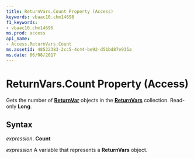 ```yaml
---
title: ReturnVars.Count Property (Access)
keywords: vbaac10.chm14696
f1_keywords:
- vbaac10.chm14696
ms.prod: access
api_name:
- Access.ReturnVars.Count
ms.assetid: 48522383-2cc5-4c44-be92-d51bd87e935a
ms.date: 06/08/2017
---
```



# ReturnVars.Count Property (Access)

Gets the number of  **[ReturnVar](returnvar-object-access.md)** objects in the **[ReturnVars](returnvars-object-access.md)** collection. Read-only **Long**.


## Syntax

 _expression_. **Count**

 _expression_ A variable that represents a **ReturnVars** object.


